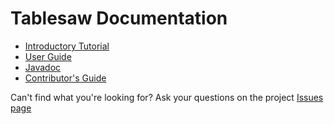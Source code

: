 # Tablesaw Documentation

* [Introductory Tutorial](https://jtablesaw.github.io/tablesaw/gettingstarted)
* [User Guide](https://jtablesaw.github.io/tablesaw/userguide/toc)
* [Javadoc](https://jtablesaw.github.io/tablesaw/apidocs/index)
* [Contributor's Guide](https://jtablesaw.github.io/tablesaw/contributing)

Can't find what you're looking for?
Ask your questions on the project [Issues page](https://github.com/jtablesaw/tablesaw/issues)
